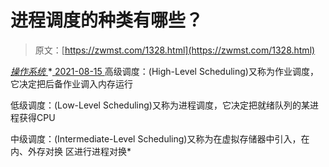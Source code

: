 <!--yml
category: 未分类
date: 0001-01-01 00:00:00
-->

# 进程调度的种类有哪些？

> 原文：[https://zwmst.com/1328.html](https://zwmst.com/1328.html)

   [ *操作系统* ](https://zwmst.com/%e6%93%8d%e4%bd%9c%e7%b3%bb%e7%bb%9f)*[ <time datetime="2021-08-15T11:05:44+08:00"> 2021-08-15 </time> ](https://zwmst.com/1328.html)  高级调度：(High-Level Scheduling)又称为作业调度，它决定把后备作业调入内存运行

低级调度：(Low-Level Scheduling)又称为进程调度，它决定把就绪队列的某进程获得CPU

中级调度：(Intermediate-Level Scheduling)又称为在虚拟存储器中引入，在内、外存对换 区进行进程对换*